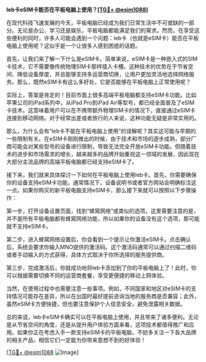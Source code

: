 **leb卡eSIM卡能否在平板电脑上使用？[[TG💪+ @esim1088](https://t.me/s/esim1088)]**

在现代科技飞速发展的今天，平板电脑已经成为我们日常生活中不可或缺的一部分。无论是办公、学习还是娱乐，平板电脑都能满足我们的需求。然而，在享受这些便利的同时，许多人可能会遇到一个问题：leb卡（也就是eSIM卡）能否在平板电脑上使用呢？这似乎是一个让很多人感到困惑的话题。

首先，让我们来了解一下什么是eSIM卡。简单来说，eSIM卡是一种嵌入式的SIM卡技术，它不需要像传统物理SIM卡那样插入卡槽。这种技术的优势在于节省空间、降低设备厚度，并且能够支持多运营商切换，让用户更加灵活地选择网络服务。那么，既然eSIM卡有这么多好处，它是否能够在平板电脑上正常使用呢？

实际上，答案是肯定的！目前市面上很多高端平板电脑都支持eSIM卡功能。比如苹果公司的iPad系列中，从iPad Pro到iPad Air等型号，都已经全面普及了eSIM卡技术。这意味着用户可以在不携带额外物理SIM卡的情况下，直接通过eSIM卡连接到移动网络。对于经常出差或者旅行的人来说，这种功能无疑是非常实用的。

那么，为什么会有“leb卡不能在平板电脑上使用”的误解呢？其实这可能与早期的一些限制有关。在eSIM卡刚刚推出的时候，由于技术和市场的逐步成熟，部分厂商可能会对某些型号的设备进行限制，导致无法完全开放eSIM卡功能。但随着技术的进步和市场需求的增长，越来越多的品牌开始重视这一领域的发展，因此现在大部分主流品牌的高端平板电脑都已经支持eSIM卡了。

接下来，我们就来具体探讨一下如何在平板电脑上使用leb卡。首先，你需要确保你的设备支持eSIM卡功能。通常情况下，设备说明书或者官方网站会明确标注这一点。如果你购买的新平板电脑支持eSIM卡，那么接下来就可以按照以下步骤操作：

第一步，打开设备设置页面，找到“蜂窝网络”或类似的选项。这里需要注意的是，并不是所有平板电脑都有蜂窝网络功能，所以如果你的设备没有这个选项，那可能就不支持eSIM卡。

第二步，进入蜂窝网络设置后，你会看到一个提示让你激活eSIM卡。点击确认后，系统会要求你输入MNO提供的激活码。这个激活码通常可以通过扫描二维码或者手动输入的方式获得，具体方式取决于你所选择的服务提供商。

第三步，完成激活后，你就成功地将leb卡添加到了你的平板电脑上了！此时，你可以根据需要切换不同的运营商套餐，享受更便捷的移动上网体验。

当然，在使用过程中也需要注意一些事项。例如，不同国家和地区对eSIM卡的支持情况可能存在差异，所以在出国时最好提前咨询当地的服务商是否兼容；此外，虽然eSIM卡方便快捷，但也要注意保护个人信息安全，避免泄露相关数据。

总的来说，leb卡eSIM卡确实可以在平板电脑上使用，并且带来了诸多便利。无论是从节省空间的角度，还是从提升用户体验方面来看，这项技术都值得推广和应用。如果你正在考虑入手一款支持eSIM卡的平板电脑，不妨多关注一下各大品牌的相关产品，相信它们一定能为你带来意想不到的好体验！

[[TG💪+ @esim1088](https://t.me/s/esim1088) ![Image](https://i.postimg.cc/4NQfJmqS/Snipaste-2025-05-13-00-14-12.png)]